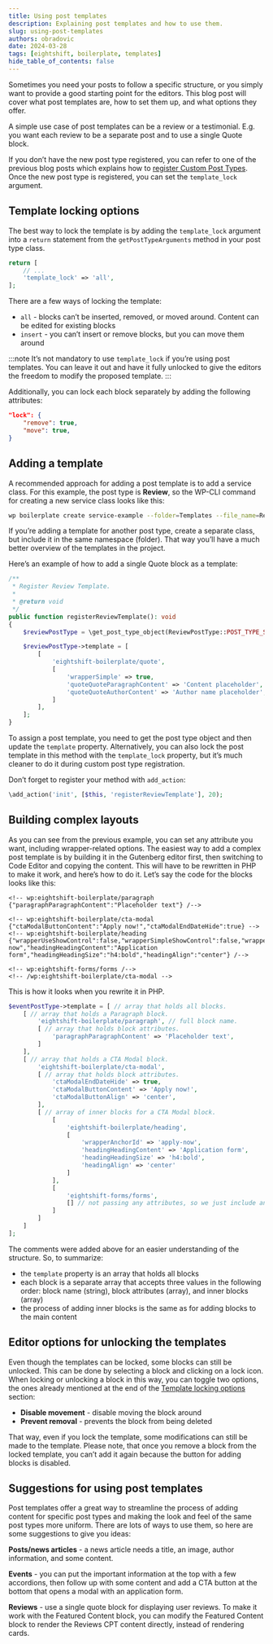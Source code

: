 ```yaml
---
title: Using post templates
description: Explaining post templates and how to use them.
slug: using-post-templates
authors: obradovic
date: 2024-03-28
tags: [eightshift, boilerplate, templates]
hide_table_of_contents: false
---
```


Sometimes you need your posts to follow a specific structure, or you simply want to provide a good starting point for the editors. This blog post will cover what post templates are, how to set them up, and what options they offer.
<!--truncate-->

A simple use case of post templates can be a review or a testimonial. E.g. you want each review to be a separate post and to use a single Quote block.

If you don’t have the new post type registered, you can refer to one of the previous blog posts which explains how to [register Custom Post Types](/blog/using-cpts-and-taxonomies). Once the new post type is registered, you can set the `template_lock` argument.

## Template locking options

The best way to lock the template is by adding the `template_lock` argument into a `return` statement from the `getPostTypeArguments` method in your post type class.

```php
return [
	// ...
	'template_lock' => 'all',
];
```

There are a few ways of locking the template:

- `all` - blocks can’t be inserted, removed, or moved around. Content can be edited for existing blocks
- `insert` - you can’t insert or remove blocks, but you can move them around

:::note
It’s not mandatory to use `template_lock` if you’re using post templates. You can leave it out and have it fully unlocked to give the editors the freedom to modify the proposed template.
:::

Additionally, you can lock each block separately by adding the following attributes:
```json
"lock": {
	"remove": true,
	"move": true,
}
```

## Adding a template

A recommended approach for adding a post template is to add a service class. For this example, the post type is **Review**, so the WP-CLI command for creating a new service class looks like this:

```bash
wp boilerplate create service-example --folder=Templates --file_name=ReviewTemplate
```

If you’re adding a template for another post type, create a separate class, but include it in the same namespace (folder). That way you’ll have a much better overview of the templates in the project.

Here’s an example of how to add a single Quote block as a template:

```php
/**
 * Register Review Template.
 *
 * @return void
 */
public function registerReviewTemplate(): void
{
	$reviewPostType = \get_post_type_object(ReviewPostType::POST_TYPE_SLUG);

	$reviewPostType->template = [
		[
			'eightshift-boilerplate/quote',
			[
				'wrapperSimple' => true,
				'quoteQuoteParagraphContent' => 'Content placeholder',
				'quoteQuoteAuthorContent' => 'Author name placeholder',
			]
		],
	];
}
```

To assign a post template, you need to get the post type object and then update the `template` property. Alternatively, you can also lock the post template in this method with the `template_lock` property, but it’s much cleaner to do it during custom post type registration.

Don’t forget to register your method with `add_action`:

```php
\add_action('init', [$this, 'registerReviewTemplate'], 20);
```

## Building complex layouts

As you can see from the previous example, you can set any attribute you want, including wrapper-related options. The easiest way to add a complex post template is by building it in the Gutenberg editor first, then switching to Code Editor and copying the content. This will have to be rewritten in PHP to make it work, and here’s how to do it. Let’s say the code for the blocks looks like this:

```
<!-- wp:eightshift-boilerplate/paragraph {"paragraphParagraphContent":"Placeholder text"} /-->

<!-- wp:eightshift-boilerplate/cta-modal {"ctaModalButtonContent":"Apply now!","ctaModalEndDateHide":true} -->
<!-- wp:eightshift-boilerplate/heading {"wrapperUseShowControl":false,"wrapperSimpleShowControl":false,"wrapperSimple":true,"wrapperAnchorId":"apply-now","headingHeadingContent":"Application form","headingHeadingSize":"h4:bold","headingAlign":"center"} /-->

<!-- wp:eightshift-forms/forms /-->
<!-- /wp:eightshift-boilerplate/cta-modal -->
```

This is how it looks when you rewrite it in PHP.

```php
$eventPostType->template = [ // array that holds all blocks.
	[ // array that holds a Paragraph block.
		'eightshift-boilerplate/paragraph', // full block name.
		[ // array that holds block attributes.
			'paragraphParagraphContent' => 'Placeholder text',
		]
	],
	[ // array that holds a CTA Modal block.
		'eightshift-boilerplate/cta-modal',
		[ // array that holds block attributes.
			'ctaModalEndDateHide' => true,
			'ctaModalButtonContent' => 'Apply now!',
			'ctaModalButtonAlign' => 'center',
		],
		[ // array of inner blocks for a CTA Modal block.
			[
				'eightshift-boilerplate/heading',
				[
					'wrapperAnchorId' => 'apply-now',
					'headingHeadingContent' => 'Application form',
					'headingHeadingSize' => 'h4:bold',
					'headingAlign' => 'center'
				]
			],
			[
				'eightshift-forms/forms',
				[] // not passing any attributes, so we just include an empty array.
			]
		]
	]
];
```

The comments were added above for an easier understanding of the structure. So, to summarize:

- the `template` property is an array that holds all blocks
- each block is a separate array that accepts three values in the following order: block name (string), block attributes (array), and inner blocks (array)
- the process of adding inner blocks is the same as for adding blocks to the main content

## Editor options for unlocking the templates

Even though the templates can be locked, some blocks can still be unlocked. This can be done by selecting a block and clicking on a lock icon. When locking or unlocking a block in this way, you can toggle two options, the ones already mentioned at the end of the [Template locking options](#template-locking-options) section:

- **Disable movement** - disable moving the block around
- **Prevent removal** - prevents the block from being deleted

That way, even if you lock the template, some modifications can still be made to the template. Please note, that once you remove a block from the locked template, you can’t add it again because the button for adding blocks is disabled.

## Suggestions for using post templates

Post templates offer a great way to streamline the process of adding content for specific post types and making the look and feel of the same post types more uniform. There are lots of ways to use them, so here are some suggestions to give you ideas:

**Posts/news articles** - a news article needs a title, an image, author information, and some content.

**Events** - you can put the important information at the top with a few accordions, then follow up with some content and add a CTA button at the bottom that opens a modal with an application form.

**Reviews** - use a single quote block for displaying user reviews. To make it work with the Featured Content block, you can modify the Featured Content block to render the Reviews CPT content directly, instead of rendering cards.
